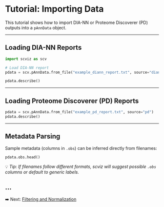 # Tutorial: Importing Data

This tutorial shows how to import DIA-NN or Proteome Discoverer (PD) outputs into a `pAnnData` object.

---

## Loading DIA-NN Reports

```python
import scviz as scv

# Load DIA-NN report
pdata = scv.pAnnData.from_file("example_diann_report.txt", source="diann")

pdata.describe()
```

---

## Loading Proteome Discoverer (PD) Reports

```python
pdata = scv.pAnnData.from_file("example_pd_report.txt", source="pd")
pdata.describe()
```

---

## Metadata Parsing

Sample metadata (columns in `.obs`) can be inferred directly from filenames:

```python
pdata.obs.head()
```

💡 *Tip: If filenames follow different formats, scviz will suggest possible `.obs` columns or default to generic labels.*

...
---
➡️ Next: [Filtering and Normalization](filtering.md)
